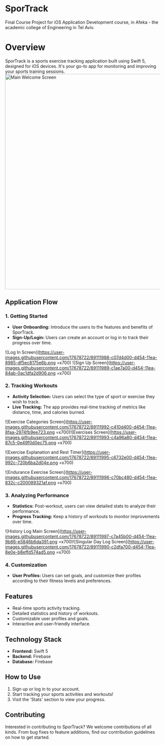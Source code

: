 
# SporTrack
Final Course Project for iOS Application Development course, in Afeka - the academic college of Engineering in Tel Aviv.


# Overview
SporTrack is a sports exercise tracking application built using Swift 5, designed for iOS devices. It's your go-to app for monitoring and improving your sports training sessions.
<img src="https://user-images.githubusercontent.com/17678722/89111986-bf4c2000-d454-11ea-981c-97cda98880ca.png" alt="Main Welcome Screen" style="height:700px;"/>

## Application Flow

### 1. Getting Started
-  **User Onboarding:** Introduce the users to the features and benefits of SporTrack.
-  **Sign-Up/Login:** Users can create an account or log in to track their progress over time.

![Log In Screen](https://user-images.githubusercontent.com/17678722/89111988-c07d4d00-d454-11ea-8985-df5ec8175e6b.png =x700) ![Sign Up Screen](https://user-images.githubusercontent.com/17678722/89111989-c1ae7a00-d454-11ea-84ab-0ac1dfa2d906.png =x700)

### 2. Tracking Workouts
-  **Activity Selection:** Users can select the type of sport or exercise they wish to track.
-  **Live Tracking:** The app provides real-time tracking of metrics like distance, time, and calories burned.

![Exercise Categories Screen](https://user-images.githubusercontent.com/17678722/89111992-c410d400-d454-11ea-8faa-2974fb9ee723.png =x700)![Exercises Screen](https://user-images.githubusercontent.com/17678722/89111993-c4a96a80-d454-11ea-87c5-0e49f0d0ec75.png =x700)

![Exercise Explanation and Rest Timer](https://user-images.githubusercontent.com/17678722/89111995-c6732e00-d454-11ea-992c-720b6ba2d04e.png  =x700)

![Endurance Exercise Screen](https://user-images.githubusercontent.com/17678722/89111996-c70bc480-d454-11ea-832c-c200089321af.png =x700)

### 3. Analyzing Performance

-  **Statistics:** Post-workout, users can view detailed stats to analyze their performance.
-  **Progress Tracking:** Keep a history of workouts to monitor improvements over time.

![History Log Main Screen](https://user-images.githubusercontent.com/17678722/89111997-c7a45b00-d454-11ea-9b86-e5846b6da391.png =x700)![Singular Day Log Screen](https://user-images.githubusercontent.com/17678722/89111990-c2dfa700-d454-11ea-8e0e-b8effd574ad5.png =x700)
  
### 4. Customization

-  **User Profiles:** Users can set goals, and customize their profiles according to their fitness levels and preferences.
  

## Features
- Real-time sports activity tracking.
- Detailed statistics and history of workouts.
- Customizable user profiles and goals.
- Interactive and user-friendly interface.

## Technology Stack
-  **Frontend:** Swift 5
-  **Backend:** Firebase
-  **Database:** Firebase

## How to Use
1. Sign up or log in to your account.
2. Start tracking your sports activities and workouts!
3. Visit the 'Stats' section to view your progress.

## Contributing
Interested in contributing to SporTrack? We welcome contributions of all kinds. From bug fixes to feature additions, find our contribution guidelines on how to get started.

